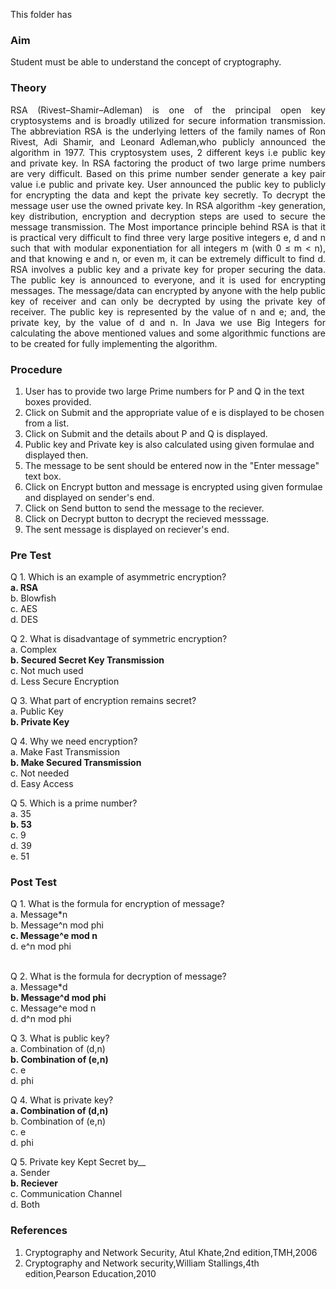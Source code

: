 This folder has <br>
### Aim<br>
Student must be able to understand the concept of cryptography.<br>

### Theory<br>
<div align="justify">RSA (Rivest–Shamir–Adleman) is one of the principal open key cryptosystems and is broadly utilized for secure information transmission. The abbreviation RSA is the underlying letters of the family names of Ron Rivest, Adi Shamir, and Leonard Adleman,who publicly announced the algorithm in 1977. This cryptosystem uses, 2 different keys i.e public key and private key. In RSA factoring the product of two large prime numbers are very difficult. Based on this prime number sender generate a key pair value i.e public and private key. User announced the public key to publicly for encrypting the data and kept the private key secretly. To decrypt the message user use the owned private key. In RSA algorithm -key generation, key distribution, encryption and decryption steps are used to secure the message transmission. The Most importance principle behind RSA is that it is practical very difficult to find three very large positive integers e, d and n such that with modular exponentiation for all integers m (with 0 ≤ m < n), and that knowing e and n, or even m, it can be extremely difficult to find d. RSA involves a public key and a private key for proper securing the data. The public key is announced to everyone, and it is used for encrypting messages. The message/data can encrypted by anyone with the help public key of receiver and can only be decrypted by using the private key of receiver. The public key is represented by the value of n and e; and, the private key, by the value of d and n. In Java we use Big Integers for calculating the above mentioned values and some algorithmic functions are to be created for fully implementing the algorithm.<br></div>

### Procedure<br>
1. User has to provide two large Prime numbers for P and Q in the text boxes provided.<br>
2. Click on Submit and the appropriate value of e is displayed to be chosen from a list.<br>
3. Click on Submit and the details about P and Q is displayed.<br>
4. Public key and Private key is also calculated using given formulae and displayed then.<br>
5. The message to be sent should be entered now in the "Enter message" text box.<br>
6. Click on Encrypt button and message is encrypted using given formulae and displayed on sender's end.<br>
7. Click on Send button to send the message to the reciever.<br>
8. Click on Decrypt button to decrypt the recieved messsage.<br>
9. The sent message is displayed on reciever's end.<br>

### Pre Test<br>
Q 1. Which is an example of asymmetric encryption?<br>
<b>a. RSA<br></b>
b. Blowfish<br>
c. AES<br>
d. DES<br>

Q 2. What is disadvantage of symmetric encryption?<br>
a. Complex<br>
<b>b. Secured Secret Key Transmission<br></b>
c. Not much used<br>
d. Less Secure Encryption<br>

Q 3. What part of encryption remains secret?<br>
a. Public Key<br>
<b>b. Private Key<br></b>

Q 4. Why we need encryption?<br>
a. Make Fast Transmission<br>
<b>b. Make Secured Transmission<br></b>
c. Not needed<br>
d. Easy Access<br>

Q 5. Which is a prime number?<br>
a. 35<br>
<b>b. 53<br></b>
c. 9<br>
d. 39<br>
e. 51<br>

### Post Test<br>
Q 1. What is the formula for encryption of message?<br>
a. Message*n<br>
b. Message^n mod phi<br>
<b>c. Message^e mod n<br></b>
d. e^n mod phi<br><br>

Q 2. What is the formula for decryption of message?<br>
a. Message*d<br>
<b>b. Message^d mod phi<br></b>
c. Message^e mod n<br>
d. d^n mod phi<br>

Q 3. What is public key?<br>
a. Combination of (d,n)<br>
<b>b. Combination of (e,n)<br></b>
c. e<br>
d. phi<br>

Q 4. What is private key?<br>
<b>a. Combination of (d,n)<br></b>
b. Combination of (e,n)<br>
c. e<br>
d. phi<br>

Q 5. Private key Kept Secret by__<br>
a. Sender<br>
<b>b. Reciever<br></b>
c. Communication Channel<br>
d. Both<br>

### References<br>
1. Cryptography and Network Security, Atul Khate,2nd edition,TMH,2006 <br>
2. Cryptography and Network security,William Stallings,4th edition,Pearson Education,2010
